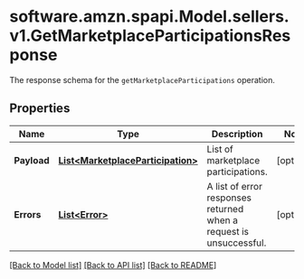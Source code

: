 # software.amzn.spapi.Model.sellers.v1.GetMarketplaceParticipationsResponse
The response schema for the `getMarketplaceParticipations` operation.

## Properties

Name | Type | Description | Notes
------------ | ------------- | ------------- | -------------
**Payload** | [**List&lt;MarketplaceParticipation&gt;**](MarketplaceParticipation.md) | List of marketplace participations. | [optional] 
**Errors** | [**List&lt;Error&gt;**](Error.md) | A list of error responses returned when a request is unsuccessful. | [optional] 

[[Back to Model list]](../README.md#documentation-for-models) [[Back to API list]](../README.md#documentation-for-api-endpoints) [[Back to README]](../README.md)

